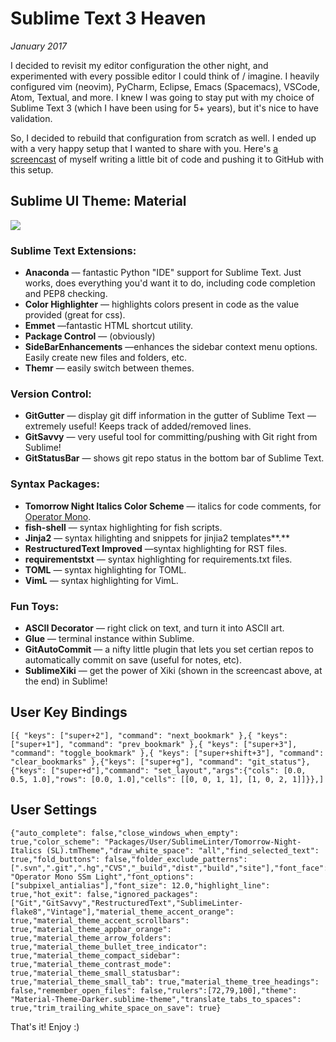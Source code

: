 # Sublime Text 3 Heaven
*January 2017*





  I decided to revisit my editor configuration the other night, and experimented with every possible editor I could think of / imagine. I heavily configured vim (neovim), PyCharm, Eclipse, Emacs (Spacemacs), VSCode, Atom, Textual, and more. I knew I was going to stay put with my choice of Sublime Text 3 (which I have been using for 5\+ years), but it's nice to have validation.

 So, I decided to rebuild that configuration from scratch as well. I ended up with a very happy setup that I wanted to share with you. Here's [a screencast](http://media.kennethreitz.com.s3.amazonaws.com/sublime-screencast.mov) of myself writing a little bit of code and pushing it to GitHub with this setup. 

  

 ## **Sublime UI Theme**: Material

  ![](http://images.squarespace-cdn.com/content/v1/665498111876725f7613f1e6/1719666487594-21G8NNQU1B2K770ELYPL/6e6e5-ab993-image-asset.png)

### Sublime Text Extensions:

 * **Anaconda** — fantastic Python "IDE" support for Sublime Text. Just works, does everything you'd want it to do, including code completion and PEP8 checking.
* **Color Highlighter** — highlights colors present in code as the value provided (great for css).
* **Emmet** —fantastic HTML shortcut utility.
* **Package Control** — (obviously)
* **SideBarEnhancements** —enhances the sidebar context menu options. Easily create new files and folders, etc.
* **Themr** — easily switch between themes.

 ### 

 ### Version Control:

 * **GitGutter** — display git diff information in the gutter of Sublime Text — extremely useful! Keeps track of added/removed lines.
* **GitSavvy** — very useful tool for committing/pushing with Git right from Sublime!
* **GitStatusBar** — shows git repo status in the bottom bar of Sublime Text.

  

  

 ### Syntax Packages:

* **Tomorrow Night Italics Color Scheme** — italics for code comments, for [Operator Mono](/essays/2016-01-test_driving_a_200_coding_font_operator_mono).
* **fish\-shell** — syntax highlighting for fish scripts.
* **Jinja2** — syntax hilighting and snippets for jinjia2 templates**.**
* **RestructuredText Improved** —syntax highlighting for RST files.
* **requirementstxt** — syntax highlighting for requirements.txt files.
* **TOML** — syntax highlighting for TOML.
* **VimL** — syntax highlighting for VimL.

 ### Fun Toys:

 * **ASCII Decorator** — right click on text, and turn it into ASCII art.
* **Glue** — terminal instance within Sublime.
* **GitAutoCommit** — a nifty little plugin that lets you set certian repos to automatically commit on save (useful for notes, etc).
* **SublimeXiki** — get the power of Xiki (shown in the screencast above, at the end) in Sublime!

 ## User Key Bindings

 
```
[{ "keys": ["super+2"], "command": "next_bookmark" },{ "keys": ["super+1"], "command": "prev_bookmark" },{ "keys": ["super+3"], "command": "toggle_bookmark" },{ "keys": ["super+shift+3"], "command": "clear_bookmarks" },{"keys": ["super+g"], "command": "git_status"},{"keys": ["super+d"],"command": "set_layout","args":{"cols": [0.0, 0.5, 1.0],"rows": [0.0, 1.0],"cells": [[0, 0, 1, 1], [1, 0, 2, 1]]}},]
```
 ## User Settings

 
```
{"auto_complete": false,"close_windows_when_empty": true,"color_scheme": "Packages/User/SublimeLinter/Tomorrow-Night-Italics (SL).tmTheme","draw_white_space": "all","find_selected_text": true,"fold_buttons": false,"folder_exclude_patterns":[".svn",".git",".hg","CVS","_build","dist","build","site"],"font_face": "Operator Mono SSm Light","font_options":["subpixel_antialias"],"font_size": 12.0,"highlight_line": true,"hot_exit": false,"ignored_packages":["Git","GitSavvy","RestructuredText","SublimeLinter-flake8","Vintage"],"material_theme_accent_orange": true,"material_theme_accent_scrollbars": true,"material_theme_appbar_orange": true,"material_theme_arrow_folders": true,"material_theme_bullet_tree_indicator": true,"material_theme_compact_sidebar": true,"material_theme_contrast_mode": true,"material_theme_small_statusbar": true,"material_theme_small_tab": true,"material_theme_tree_headings": false,"remember_open_files": false,"rulers":[72,79,100],"theme": "Material-Theme-Darker.sublime-theme","translate_tabs_to_spaces": true,"trim_trailing_white_space_on_save": true}
```
 That's it! Enjoy :)

  
